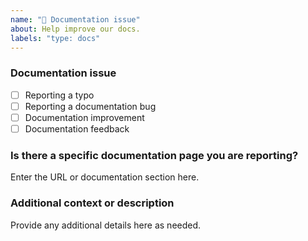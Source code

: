 ```yaml
---
name: "📖 Documentation issue"
about: Help improve our docs.
labels: "type: docs"
---
```


### Documentation issue

<!-- (Update "[ ]" to "[x]" to check a box) -->

- [ ] Reporting a typo
- [ ] Reporting a documentation bug
- [ ] Documentation improvement
- [ ] Documentation feedback

<!--
  If your issue is not regarding the documentation, please choose an issue type:
  https://github.com/BlackBeltTechnology/osgi-asciidoc-converter/issues/new/choose
-->

### Is there a specific documentation page you are reporting?

Enter the URL or documentation section here.

### Additional context or description

Provide any additional details here as needed.
